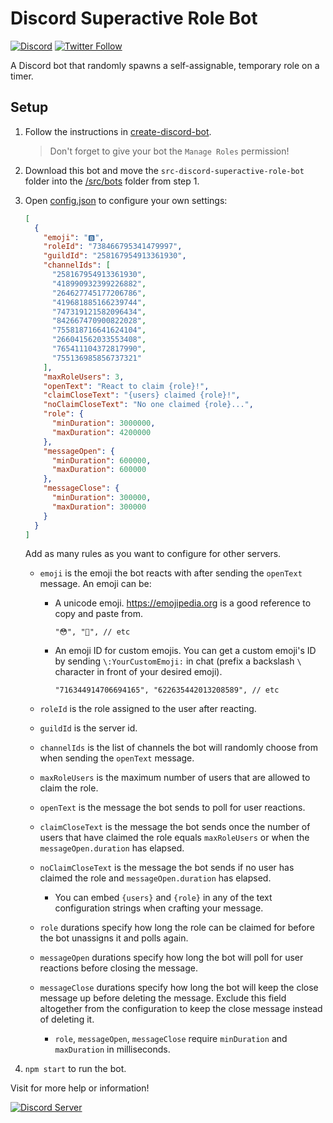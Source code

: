 # Discord Superactive Role Bot

[![Discord](https://discord.com/api/guilds/258167954913361930/embed.png)](https://discord.gg/WjEFnzC) [![Twitter Follow](https://img.shields.io/twitter/follow/peterthehan.svg?style=social)](https://twitter.com/peterthehan)

A Discord bot that randomly spawns a self-assignable, temporary role on a timer.

## Setup

1. Follow the instructions in [create-discord-bot](https://github.com/peterthehan/create-discord-bot).

   > Don't forget to give your bot the `Manage Roles` permission!

2. Download this bot and move the `src-discord-superactive-role-bot` folder into the [/src/bots](https://github.com/peterthehan/create-discord-bot/tree/master/src/bots) folder from step 1.

3. Open [config.json](./src-discord-superactive-role-bot/config.json) to configure your own settings:

   ```json
   [
     {
       "emoji": "🅱️",
       "roleId": "738466795341479997",
       "guildId": "258167954913361930",
       "channelIds": [
         "258167954913361930",
         "418990932399226882",
         "264627745177206786",
         "419681885166239744",
         "747319121582096434",
         "842667470900822028",
         "755818716641624104",
         "266041562033553408",
         "765411104372817990",
         "755136985856737321"
       ],
       "maxRoleUsers": 3,
       "openText": "React to claim {role}!",
       "claimCloseText": "{users} claimed {role}!",
       "noClaimCloseText": "No one claimed {role}...",
       "role": {
         "minDuration": 3000000,
         "maxDuration": 4200000
       },
       "messageOpen": {
         "minDuration": 600000,
         "maxDuration": 600000
       },
       "messageClose": {
         "minDuration": 300000,
         "maxDuration": 300000
       }
     }
   ]
   ```

   Add as many rules as you want to configure for other servers.

   - `emoji` is the emoji the bot reacts with after sending the `openText` message. An emoji can be:

     - A unicode emoji. https://emojipedia.org is a good reference to copy and paste from.

       ```
       "😳", "🥺", // etc
       ```

     - An emoji ID for custom emojis. You can get a custom emoji's ID by sending `\:YourCustomEmoji:` in chat (prefix a backslash `\` character in front of your desired emoji).

       ```
       "716344914706694165", "622635442013208589", // etc
       ```

   - `roleId` is the role assigned to the user after reacting.
   - `guildId` is the server id.
   - `channelIds` is the list of channels the bot will randomly choose from when sending the `openText` message.
   - `maxRoleUsers` is the maximum number of users that are allowed to claim the role.
   - `openText` is the message the bot sends to poll for user reactions.
   - `claimCloseText` is the message the bot sends once the number of users that have claimed the role equals `maxRoleUsers` or when the `messageOpen.duration` has elapsed.
   - `noClaimCloseText` is the message the bot sends if no user has claimed the role and `messageOpen.duration` has elapsed.

     - You can embed `{users}` and `{role}` in any of the text configuration strings when crafting your message.

   - `role` durations specify how long the role can be claimed for before the bot unassigns it and polls again.
   - `messageOpen` durations specify how long the bot will poll for user reactions before closing the message.
   - `messageClose` durations specify how long the bot will keep the close message up before deleting the message. Exclude this field altogether from the configuration to keep the close message instead of deleting it.
     - `role`, `messageOpen`, `messageClose` require `minDuration` and `maxDuration` in milliseconds.

4. `npm start` to run the bot.

Visit for more help or information!

<a href="https://discord.gg/WjEFnzC">
  <img src="https://discord.com/api/guilds/258167954913361930/embed.png?style=banner2" title="Discord Server"/>
</a>
